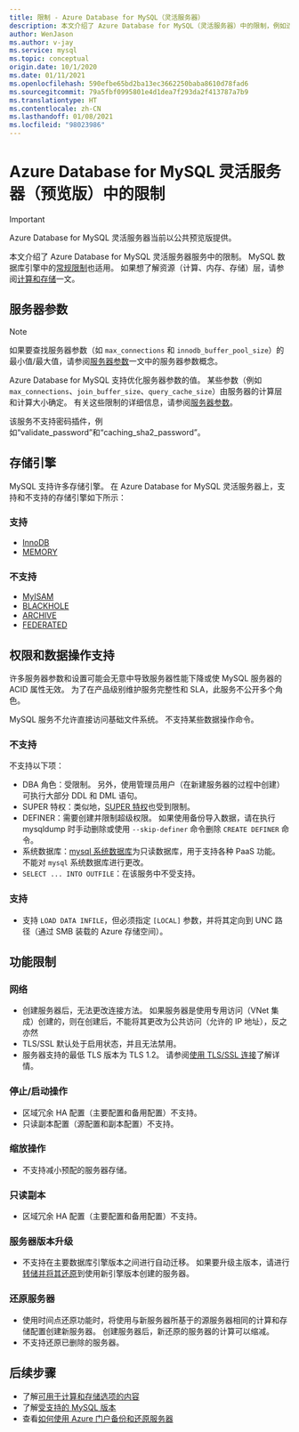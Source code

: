 ```yaml
---
title: 限制 - Azure Database for MySQL（灵活服务器）
description: 本文介绍了 Azure Database for MySQL（灵活服务器）中的限制，例如连接数和存储引擎选项。
author: WenJason
ms.author: v-jay
ms.service: mysql
ms.topic: conceptual
origin.date: 10/1/2020
ms.date: 01/11/2021
ms.openlocfilehash: 590efbe65bd2ba13ec3662250baba8610d78fad6
ms.sourcegitcommit: 79a5fbf0995801e4d1dea7f293da2f413787a7b9
ms.translationtype: HT
ms.contentlocale: zh-CN
ms.lasthandoff: 01/08/2021
ms.locfileid: "98023986"
---
```

# <a name="limitations-in-azure-database-for-mysql---flexible-server-preview"></a>Azure Database for MySQL 灵活服务器（预览版）中的限制

> [!IMPORTANT] 
> Azure Database for MySQL 灵活服务器当前以公共预览版提供。

本文介绍了 Azure Database for MySQL 灵活服务器服务中的限制。 MySQL 数据库引擎中的[常规限制](https://dev.mysql.com/doc/mysql-reslimits-excerpt/5.7/en/limits.html)也适用。 如果想了解资源（计算、内存、存储）层，请参阅[计算和存储](concepts-compute-storage.md)一文。

## <a name="server-parameters"></a>服务器参数

> [!NOTE]
> 如果要查找服务器参数（如 `max_connections` 和 `innodb_buffer_pool_size`）的最小值/最大值，请参阅[服务器参数](./concepts-server-parameters.md)一文中的服务器参数概念。

Azure Database for MySQL 支持优化服务器参数的值。 某些参数（例如 `max_connections`、`join_buffer_size`、`query_cache_size`）由服务器的计算层和计算大小确定。 有关这些限制的详细信息，请参阅[服务器参数](./concepts-server-parameters.md)。

该服务不支持密码插件，例如“validate_password”和“caching_sha2_password”。

## <a name="storage-engines"></a>存储引擎

MySQL 支持许多存储引擎。 在 Azure Database for MySQL 灵活服务器上，支持和不支持的存储引擎如下所示：

### <a name="supported"></a>支持
- [InnoDB](https://dev.mysql.com/doc/refman/5.7/en/innodb-introduction.html)
- [MEMORY](https://dev.mysql.com/doc/refman/5.7/en/memory-storage-engine.html)

### <a name="unsupported"></a>不支持
- [MyISAM](https://dev.mysql.com/doc/refman/5.7/en/myisam-storage-engine.html)
- [BLACKHOLE](https://dev.mysql.com/doc/refman/5.7/en/blackhole-storage-engine.html)
- [ARCHIVE](https://dev.mysql.com/doc/refman/5.7/en/archive-storage-engine.html)
- [FEDERATED](https://dev.mysql.com/doc/refman/5.7/en/federated-storage-engine.html)

## <a name="privileges--data-manipulation-support"></a>权限和数据操作支持

许多服务器参数和设置可能会无意中导致服务器性能下降或使 MySQL 服务器的 ACID 属性无效。 为了在产品级别维护服务完整性和 SLA，此服务不公开多个角色。 

MySQL 服务不允许直接访问基础文件系统。 不支持某些数据操作命令。 

### <a name="unsupported"></a>不支持

不支持以下项：
- DBA 角色：受限制。 另外，使用管理员用户（在新建服务器的过程中创建）可执行大部分 DDL 和 DML 语句。 
- SUPER 特权：类似地，[SUPER 特权](https://dev.mysql.com/doc/refman/5.7/en/privileges-provided.html#priv_super)也受到限制。
- DEFINER：需要创建并限制超级权限。 如果使用备份导入数据，请在执行 mysqldump 时手动删除或使用 `--skip-definer` 命令删除 `CREATE DEFINER` 命令。
- 系统数据库：[mysql 系统数据库](https://dev.mysql.com/doc/refman/5.7/en/system-schema.html)为只读数据库，用于支持各种 PaaS 功能。 不能对 `mysql` 系统数据库进行更改。
- `SELECT ... INTO OUTFILE`：在该服务中不受支持。

### <a name="supported"></a>支持
- 支持 `LOAD DATA INFILE`，但必须指定 `[LOCAL]` 参数，并将其定向到 UNC 路径（通过 SMB 装载的 Azure 存储空间）。

## <a name="functional-limitations"></a>功能限制

### <a name="networking"></a>网络
- 创建服务器后，无法更改连接方法。 如果服务器是使用专用访问（VNet 集成）创建的，则在创建后，不能将其更改为公共访问（允许的 IP 地址），反之亦然 
- TLS/SSL 默认处于启用状态，并且无法禁用。
- 服务器支持的最低 TLS 版本为 TLS 1.2。 请参阅[使用 TLS/SSL 连接](./how-to-connect-tls-ssl.md)了解详情。

### <a name="stopstart-operation"></a>停止/启动操作
- 区域冗余 HA 配置（主要配置和备用配置）不支持。
- 只读副本配置（源配置和副本配置）不支持。

### <a name="scale-operations"></a>缩放操作
- 不支持减小预配的服务器存储。

### <a name="read-replicas"></a>只读副本
- 区域冗余 HA 配置（主要配置和备用配置）不支持。

### <a name="server-version-upgrades"></a>服务器版本升级
- 不支持在主要数据库引擎版本之间进行自动迁移。 如果要升级主版本，请进行[转储并将其还原](../concepts-migrate-dump-restore.md)到使用新引擎版本创建的服务器。

### <a name="restoring-a-server"></a>还原服务器
- 使用时间点还原功能时，将使用与新服务器所基于的源服务器相同的计算和存储配置创建新服务器。 创建服务器后，新还原的服务器的计算可以缩减。
- 不支持还原已删除的服务器。

## <a name="next-steps"></a>后续步骤

- 了解[可用于计算和存储选项的内容](concepts-compute-storage.md)
- 了解[受支持的 MySQL 版本](concepts-supported-versions.md)
- 查看[如何使用 Azure 门户备份和还原服务器](how-to-restore-server-portal.md)